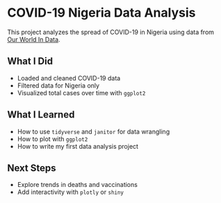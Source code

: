 # COVID-19 Nigeria Data Analysis 

This project analyzes the spread of COVID-19 in Nigeria using data from [Our World In Data](https://ourworldindata.org/coronavirus).

## What I Did
- Loaded and cleaned COVID-19 data
- Filtered data for Nigeria only
- Visualized total cases over time with `ggplot2`

## What I Learned
- How to use `tidyverse` and `janitor` for data wrangling
- How to plot with `ggplot2`
- How to write my first data analysis project

## Next Steps
- Explore trends in deaths and vaccinations
- Add interactivity with `plotly` or `shiny`


